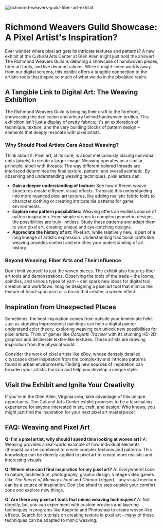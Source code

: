 ![richmond-weavers-guild-fiber-art-exhibit](https://images.pexels.com/photos/4863009/pexels-photo-4863009.jpeg?auto=compress&cs=tinysrgb&fit=crop&h=627&w=1200)

# Richmond Weavers Guild Showcase: A Pixel Artist's Inspiration? 

Ever wonder where pixel art gets its intricate textures and patterns? A new exhibit at the Cultural Arts Center at Glen Allen might just hold the answer! The Richmond Weavers Guild is debuting a showcase of handwoven pieces, fiber art tools, and live demonstrations. While it might seem worlds away from our digital screens, this exhibit offers a tangible connection to the artistic roots that inspire so much of what we do in the pixelated realm.

## A Tangible Link to Digital Art: The Weaving Exhibition

The Richmond Weavers Guild is bringing their craft to the forefront, showcasing the dedication and artistry behind handwoven textiles. This exhibition isn't just a display of pretty fabrics; it's an exploration of technique, texture, and the very building blocks of pattern design – elements that deeply resonate with pixel artists.

### Why Should Pixel Artists Care About Weaving?

Think about it: Pixel art, at its core, is about meticulously placing individual units (pixels) to create a larger image. Weaving operates on a similar principle, albeit with threads. The way different colored threads are interlaced determines the final texture, pattern, and overall aesthetic. By observing and understanding weaving techniques, pixel artists can:

*   **Gain a deeper understanding of texture:** See how different weave structures create different visual effects. Translate this understanding into more nuanced pixel art textures, like adding realistic fabric folds to character clothing or creating intricate tile patterns for game environments.
*   **Explore new pattern possibilities:** Weaving offers an endless source of pattern inspiration. From simple stripes to complex geometric designs, the possibilities are truly limitless. Study these patterns and adapt them to your pixel art, creating unique and eye-catching designs.
*   **Appreciate the history of art:** Pixel art, while relatively new, is part of a long lineage of artistic expression. Understanding traditional crafts like weaving provides context and enriches your understanding of art history.

### Beyond Weaving: Fiber Arts and Their Influence

Don't limit yourself to just the woven pieces. The exhibit also features fiber art tools and demonstrations. Observing the tools of the trade – the looms, spindles, and various types of yarn – can spark new ideas for digital tool creation and workflows. Imagine designing a pixel art tool that mimics the texture of hand-spun yarn or a brush that creates a woven effect.

## Inspiration from Unexpected Places

Sometimes, the best inspiration comes from outside your immediate field. Just as studying Impressionist paintings can help a digital painter understand color theory, exploring weaving can unlock new possibilities for pixel artists. Think of games like *Octopath Traveler* with its stunning HD-2D graphics and deliberate textile-like textures. These artists are drawing inspiration from the physical world.

Consider the work of pixel artists like eBoy, whose densely detailed cityscapes draw inspiration from the complexity and intricate patterns found in urban environments. Finding new sources of inspiration can broaden your artistic horizon and help you develop a unique style.

## Visit the Exhibit and Ignite Your Creativity

If you're in the Glen Allen, Virginia area, take advantage of this unique opportunity. The Cultural Arts Center exhibit promises to be a fascinating experience for anyone interested in art, craft, and design. Who knows, you might just find the inspiration for your next pixel art masterpiece!

## FAQ: Weaving and Pixel Art

**Q: I'm a pixel artist, why should I spend time looking at woven art?**
A: Weaving provides a real-world example of how individual elements (threads) can be combined to create complex textures and patterns. This knowledge can be directly applied to pixel art to create more realistic and interesting visuals.

**Q: Where else can I find inspiration for my pixel art?**
A: Everywhere! Look to nature, architecture, photography, graphic design, vintage video games (like *The Secret of Monkey Island* and *Chrono Trigger*) - any visual medium can be a source of inspiration. Don't be afraid to step outside your comfort zone and explore new things.

**Q: Are there any pixel art tools that mimic weaving techniques?**
A: Not directly, but you can experiment with custom brushes and layering techniques in programs like Aseprite and Photoshop to create woven-like effects. Search for tutorials on creating texture in pixel art – many of these techniques can be adapted to mimic weaving.
